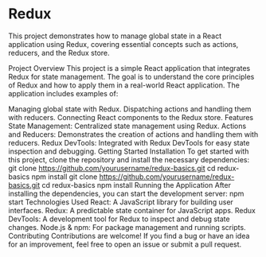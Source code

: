 # Redux
This project demonstrates how to manage global state in a React application using Redux, covering essential concepts such as actions, reducers, and the Redux store.

Project Overview
This project is a simple React application that integrates Redux for state management. The goal is to understand the core principles of Redux and how to apply them in a real-world React application. The application includes examples of:

Managing global state with Redux.
Dispatching actions and handling them with reducers.
Connecting React components to the Redux store.
Features
State Management: Centralized state management using Redux.
Actions and Reducers: Demonstrates the creation of actions and handling them with reducers.
Redux DevTools: Integrated with Redux DevTools for easy state inspection and debugging.
Getting Started
Installation
To get started with this project, clone the repository and install the necessary dependencies:
git clone https://github.com/yourusername/redux-basics.git
cd redux-basics
npm install
git clone https://github.com/yourusername/redux-basics.git
cd redux-basics
npm install
Running the Application
After installing the dependencies, you can start the development server:
npm start
Technologies Used
React: A JavaScript library for building user interfaces.
Redux: A predictable state container for JavaScript apps.
Redux DevTools: A development tool for Redux to inspect and debug state changes.
Node.js & npm: For package management and running scripts.
Contributing
Contributions are welcome! If you find a bug or have an idea for an improvement, feel free to open an issue or submit a pull request.
